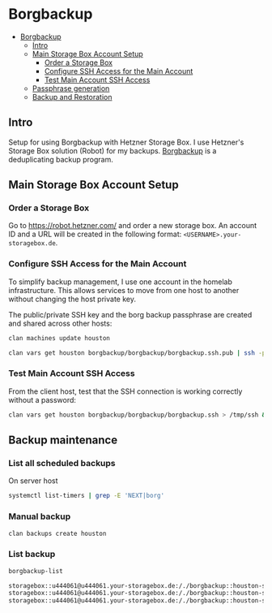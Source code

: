 # Borgbackup

<!--toc:start-->

- [Borgbackup](#borgbackup)
  - [Intro](#intro)
  - [Main Storage Box Account Setup](#main-storage-box-account-setup)
    - [Order a Storage Box](#order-a-storage-box)
    - [Configure SSH Access for the Main Account](#configure-ssh-access-for-the-main-account)
    - [Test Main Account SSH Access](#test-main-account-ssh-access)
  - [Passphrase generation](#passphrase-generation)
  - [Backup and Restoration](#backup-and-restoration)

<!--toc:end-->

## Intro

Setup for using Borgbackup with Hetzner Storage Box. I use Hetzner's Storage Box
solution (Robot) for my backups. [Borgbackup](https://www.borgbackup.org/) is a
deduplicating backup program.

## Main Storage Box Account Setup

### Order a Storage Box

Go to https://robot.hetzner.com/ and order a new storage box. An account ID and
a URL will be created in the following format: `<USERNAME>.your-storagebox.de`.

### Configure SSH Access for the Main Account

To simplify backup management, I use one account in the homelab infrastructure.
This allows services to move from one host to another without changing the host
private key.

The public/private SSH key and the borg backup passphrase are created and shared
across other hosts:

```bash
clan machines update houston

clan vars get houston borgbackup/borgbackup/borgbackup.ssh.pub | ssh -p23 u444061.your-storagebox.de install-ssh-key
```

### Test Main Account SSH Access

From the client host, test that the SSH connection is working correctly without
a password:

```bash
clan vars get houston borgbackup/borgbackup/borgbackup.ssh > /tmp/ssh && chmod 600 /tmp/ssh && ssh -i /tmp/ssh -p23 u444061@u444061.your-storagebox.de ls -alh && rm -f /tmp/ssh
```

## Backup maintenance

### List all scheduled backups

On server host

```bash
systemctl list-timers | grep -E 'NEXT|borg'
```

### Manual backup

```bash
clan backups create houston
```

### List backup

```bash
borgbackup-list
```

```bash
storagebox::u444061@u444061.your-storagebox.de:/./borgbackup::houston-storagebox-2025-07-24T01:00:00
storagebox::u444061@u444061.your-storagebox.de:/./borgbackup::houston-storagebox-2025-07-24T06:02:35
storagebox::u444061@u444061.your-storagebox.de:/./borgbackup::houston-storagebox-2025-07-25T01:00:02
```
